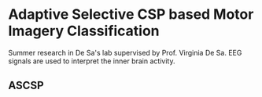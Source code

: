 # Adaptive Selective CSP based Motor Imagery Classification

Summer research in De Sa's lab supervised by Prof. Virginia De Sa. EEG signals are used to interpret the inner brain activity.

## ASCSP